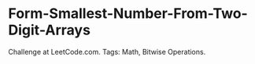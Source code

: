 # Form-Smallest-Number-From-Two-Digit-Arrays
Challenge at LeetCode.com. Tags: Math, Bitwise Operations.
